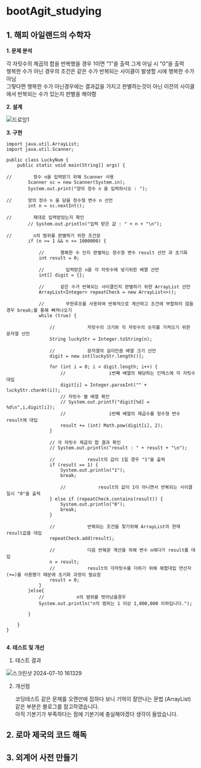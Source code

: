 # bootAgit_studying

## 1. 해피 아일랜드의 수학자


**1. 문제 분석**

각 자릿수의 제곱의 합을 반복했을 경우 1이면 "1"을 출력 그게 아닐 시 "0"을 출력<br>
행복한 수가 아닌 경우의 조건은 같은 수가 반복되는 사이클이 발생할 시에 행복한 수가 아님<br>
그렇다면 행복한 수가 아닌경우에는 결과값을 가지고 판별하는것이 아닌 이전의 사이클에서 반복되는 수가 있는지 판별을 해야함<br>
  
**2. 설계**

![드로잉1](https://github.com/ImSungCae/bootAgit_studying/assets/134353202/d96da5e7-8b0b-48e3-85e5-c6face4f0fc1)

**3. 구현**

```
import java.util.ArrayList;
import java.util.Scanner;

public class LuckyNum {
    public static void main(String[] args) {

//        정수 n을 입력받기 위해 Scanner 사용
        Scanner sc = new Scanner(System.in);
        System.out.print("양의 정수 n 을 입력하시오 : ");

//      양의 정수 n 을 담을 정수형 변수 n 선언
        int n = sc.nextInt();

//        제대로 입력받았는지 확인
        // System.out.println("입력 받은 값 : " + n + "\n");

//        n의 범위를 판별하기 위한 조건문
        if (n >= 1 && n <= 1000000) {

            //      행복한 수 인지 판별하는 정수형 변수 result 선언 과 초기화
            int result = 0;

            //        입력받은 n을 각 자릿수에 넣기위한 배열 선언
            int[] digit = {};

            //      같은 수가 반복되는 사이클인지 판별하기 위한 ArrayList 선언
            ArrayList<Integer> repeatCheck = new ArrayList<>();

            //        무한루프를 사용하여 반복적으로 계산하고 조건에 부합하지 않을 경우 break;를 통해 빠져나오기
            while (true) {

                //            자릿수의 크기와 각 자릿수의 숫자를 가져오기 위한 문자열 선언
                String luckyStr = Integer.toString(n);

                //            문자열의 길이만큼 배열 크기 선언
                digit = new int[luckyStr.length()];

                for (int i = 0; i < digit.length; i++) {
                    //                i번째 배열의 해당하는 인덱스에 각 자릿수 대입
                    digit[i] = Integer.parseInt("" + luckyStr.charAt(i));
                    // 자릿수 별 배열 확인
                    // System.out.printf("digit[%d] = %d\n",i,digit[i]);
                    //                i번째 배열의 제곱수를 정수형 변수 result에 대입
                    result += (int) Math.pow(digit[i], 2);
                }

                // 각 자릿수 제곱의 합 결과 확인
                // System.out.println("result : " + result + "\n");

                //            result의 값이 1일 경우 "1"을 출력
                if (result == 1) {
                    System.out.println("1");
                    break;

                    //            result의 값이 1이 아니면서 반복되는 사이클일시 "0"을 출력
                } else if (repeatCheck.contains(result)) {
                    System.out.println("0");
                    break;
                }

                //            반복되는 조건을 찾기위해 ArrayList의 현재 result값을 대입
                repeatCheck.add(result);

                //            다음 반복문 계산을 위해 변수 n에다가 result를 대입
                n = result;
                //            result의 각자릿수를 더하기 위해 복합대입 연산자(+=)를 사용했기 때문에 초기화 과정이 필요함
                result = 0;
            }
        }else{
            //            n의 범위를 벗어났을경우
            System.out.println("n의 범위는 1 이상 1,000,000 이하입니다.");

        }

    }
}


```

**4. 테스트 및 개선**

1. 테스트 결과

![스크린샷 2024-07-10 161329](https://github.com/ImSungCae/bootAgit_studying/assets/134353202/1236e5dc-3adf-4aa9-9de9-7347291cd187)

2. 개선점
   
   코딩테스트 같은 문제를 오랜만에 접하다 보니 기억이 잘안나는 문법 (ArrayList) 같은 부분은 블로그를 참고하였습니다.<br>
   아직 기본기가 부족하다는 점에 기본기에 충실해야겠다 생각이 들었습니다.


## 2. 로마 제국의 코드 해독








## 3. 외계어 사전 만들기













  
